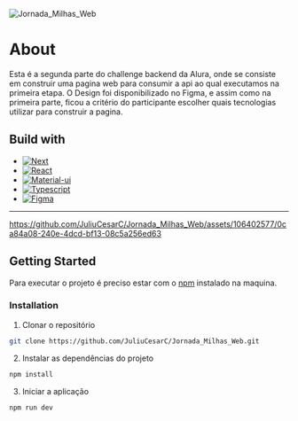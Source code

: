 ![Jornada_Milhas_Web](https://github.com/JuliuCesarC/Jornada_Milhas_Web/assets/106402577/4e2b8ec1-b88c-4693-831a-c2fdb66fe7dc)

# About

Esta é a segunda parte do challenge backend da Alura, onde se consiste em construir uma pagina web para consumir a api ao qual executamos na primeira etapa. O Design foi disponibilizado no Figma, e assim como na primeira parte, ficou a critério do participante escolher quais tecnologias utilizar para construir a pagina.

## Build with

* [![Next][Next.js]][Next-url]
* [![React][React.js]][React-url]
* [![Material-ui][Material.ui]][mui-url]
* [![Typescript][typescript]][typescript-url]
* [![Figma][figma]][figma-url]

___

https://github.com/JuliuCesarC/Jornada_Milhas_Web/assets/106402577/0ca84a08-240e-4dcd-bf13-08c5a256ed63

## Getting Started

Para executar o projeto é preciso estar com o [npm](https://docs.npmjs.com/downloading-and-installing-node-js-and-npm) instalado na maquina.

### Installation

1. Clonar o repositório

```bash
git clone https://github.com/JuliuCesarC/Jornada_Milhas_Web.git
```

2. Instalar as dependências do projeto

```bash
npm install
```

3. Iniciar a aplicação

```bash
npm run dev
```

[Next.js]: https://img.shields.io/badge/next.js-303030?style=for-the-badge&logo=nextdotjs&logoColor=white
[Next-url]: https://nextjs.org/
[React.js]: https://img.shields.io/badge/React-306A7A?style=for-the-badge&logo=React&logoColor=61DAFB
[React-url]: https://reactjs.org/
[Material.ui]: https://img.shields.io/badge/Material_UI-003070?style=for-the-badge&logo=mui&logoColor=%23007FFF
[mui-url]: https://mui.com/
[typescript]: https://img.shields.io/badge/typescript-122C47?style=for-the-badge&logo=typescript&logoColor=%3178C6
[typescript-url]: https://www.typescriptlang.org/
[figma]: https://img.shields.io/badge/figma-73250E?style=for-the-badge&logo=figma&logoColor=%23F24E1E
[figma-url]: https://www.figma.com/
